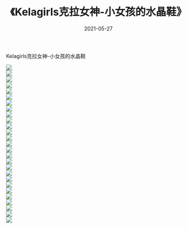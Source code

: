 ﻿---
layout: post
title:  《Kelagirls克拉女神-小女孩的水晶鞋》
date:   2021-05-27
img: http://img.660000.xyz/Sharelink/网络美图/2021/Kelagirls克拉女神-小女孩的水晶鞋/000.jpg
categories: [美女, 清纯, 唯美]
---

Kelagirls克拉女神-小女孩的水晶鞋

  ![](http://img.660000.xyz/Sharelink/网络美图/2021/Kelagirls克拉女神-小女孩的水晶鞋/001.jpg) <br> ![](http://img.660000.xyz/Sharelink/网络美图/2021/Kelagirls克拉女神-小女孩的水晶鞋/002.jpg) <br> ![](http://img.660000.xyz/Sharelink/网络美图/2021/Kelagirls克拉女神-小女孩的水晶鞋/003.jpg) <br> ![](http://img.660000.xyz/Sharelink/网络美图/2021/Kelagirls克拉女神-小女孩的水晶鞋/004.jpg) <br> ![](http://img.660000.xyz/Sharelink/网络美图/2021/Kelagirls克拉女神-小女孩的水晶鞋/005.jpg) <br> ![](http://img.660000.xyz/Sharelink/网络美图/2021/Kelagirls克拉女神-小女孩的水晶鞋/006.jpg) <br> ![](http://img.660000.xyz/Sharelink/网络美图/2021/Kelagirls克拉女神-小女孩的水晶鞋/007.jpg) <br> ![](http://img.660000.xyz/Sharelink/网络美图/2021/Kelagirls克拉女神-小女孩的水晶鞋/008.jpg) <br> ![](http://img.660000.xyz/Sharelink/网络美图/2021/Kelagirls克拉女神-小女孩的水晶鞋/009.jpg) <br> ![](http://img.660000.xyz/Sharelink/网络美图/2021/Kelagirls克拉女神-小女孩的水晶鞋/010.jpg) <br> ![](http://img.660000.xyz/Sharelink/网络美图/2021/Kelagirls克拉女神-小女孩的水晶鞋/011.jpg) <br> ![](http://img.660000.xyz/Sharelink/网络美图/2021/Kelagirls克拉女神-小女孩的水晶鞋/012.jpg) <br> ![](http://img.660000.xyz/Sharelink/网络美图/2021/Kelagirls克拉女神-小女孩的水晶鞋/013.jpg) <br> ![](http://img.660000.xyz/Sharelink/网络美图/2021/Kelagirls克拉女神-小女孩的水晶鞋/014.jpg) <br> ![](http://img.660000.xyz/Sharelink/网络美图/2021/Kelagirls克拉女神-小女孩的水晶鞋/015.jpg) <br> ![](http://img.660000.xyz/Sharelink/网络美图/2021/Kelagirls克拉女神-小女孩的水晶鞋/016.jpg) <br> ![](http://img.660000.xyz/Sharelink/网络美图/2021/Kelagirls克拉女神-小女孩的水晶鞋/017.jpg) <br> ![](http://img.660000.xyz/Sharelink/网络美图/2021/Kelagirls克拉女神-小女孩的水晶鞋/018.jpg) <br> ![](http://img.660000.xyz/Sharelink/网络美图/2021/Kelagirls克拉女神-小女孩的水晶鞋/019.jpg) <br> ![](http://img.660000.xyz/Sharelink/网络美图/2021/Kelagirls克拉女神-小女孩的水晶鞋/020.jpg) <br> ![](http://img.660000.xyz/Sharelink/网络美图/2021/Kelagirls克拉女神-小女孩的水晶鞋/021.jpg) <br> ![](http://img.660000.xyz/Sharelink/网络美图/2021/Kelagirls克拉女神-小女孩的水晶鞋/022.jpg) <br> ![](http://img.660000.xyz/Sharelink/网络美图/2021/Kelagirls克拉女神-小女孩的水晶鞋/023.jpg) <br> ![](http://img.660000.xyz/Sharelink/网络美图/2021/Kelagirls克拉女神-小女孩的水晶鞋/024.jpg) <br> ![](http://img.660000.xyz/Sharelink/网络美图/2021/Kelagirls克拉女神-小女孩的水晶鞋/025.jpg) <br> ![](http://img.660000.xyz/Sharelink/网络美图/2021/Kelagirls克拉女神-小女孩的水晶鞋/026.jpg) <br> ![](http://img.660000.xyz/Sharelink/网络美图/2021/Kelagirls克拉女神-小女孩的水晶鞋/027.jpg) <br>